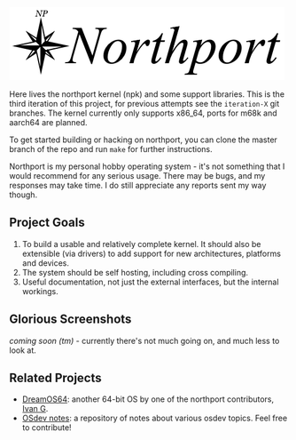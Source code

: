 ![Huge stylish northport banner](docs/images/banner.png)

Here lives the northport kernel (npk) and some support libraries. This is the third
iteration of this project, for previous attempts see the `iteration-X` git branches.
The kernel currently only supports x86_64, ports for m68k and aarch64 are planned.

To get started building or hacking on northport, you can clone the master branch of
the repo and run `make` for further instructions.

Northport is my personal hobby operating system - it's not something that I would
recommend for any serious usage. There may be bugs, and my responses may take time. 
I do still appreciate any reports sent my way though.

## Project Goals
1) To build a usable and relatively complete kernel. It should also be extensible
(via drivers) to add support for new architectures, platforms and devices.
2) The system should be self hosting, including cross compiling.
3) Useful documentation, not just the external interfaces, but the internal workings.

## Glorious Screenshots
*coming soon (tm)* - currently there's not much going on, and much less to look at.

## Related Projects
- [DreamOS64](https://github.com/dreamos82/Dreamos64): another 64-bit OS by one 
of the northport contributors, [Ivan G](https://github.com/dreamos82). 
- [OSdev notes](https://github.com/dreamportdev/Osdev-Notes): a repository of notes 
about various osdev topics. Feel free to contribute!
